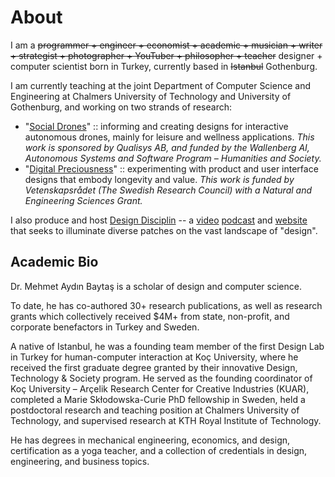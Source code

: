 # About

I am a ~~programmer + engineer + economist + academic + musician + writer + strategist + photographer + YouTuber + philosopher + teacher~~ designer + computer scientist born in Turkey, currently based in ~~Istanbul~~ Gothenburg.

I am currently teaching at the joint Department of Computer Science and Engineering at Chalmers University of Technology and University of Gothenburg, and working on two strands of research:

- "[Social Drones](https://www.baytas.net/research/socialdrones/)" :: informing and creating designs for interactive autonomous drones, mainly for leisure and wellness applications. *This work is sponsored by Qualisys AB, and funded by the Wallenberg AI, Autonomous Systems and Software Program – Humanities and Society.*
- "[Digital Preciousness](https://www.baytas.net/research/digitalpreciousness/)" :: experimenting with product and user interface designs that embody longevity and value. *This work is funded by Vetenskapsrådet (The Swedish Research Council) with a Natural and Engineering Sciences Grant.*

I also produce and host [Design Disciplin](https://www.designdisciplin.com/) -- a [video](https://www.youtube.com/designdisciplin) [podcast](https://podcast.designdisciplin.com/) and [website]((https://www.designdisciplin.com/)) that seeks to illuminate diverse patches on the vast landscape of "design".
  

## Academic Bio

Dr. Mehmet Aydın Baytaş is a scholar of design and computer science.

To date, he has co-authored 30+ research publications, as well as research grants which collectively received $4M+ from state, non-profit, and corporate benefactors in Turkey and Sweden.

A native of Istanbul, he was a founding team member of the first Design Lab in Turkey for human-computer interaction at Koç University, where he received the first graduate degree granted by their innovative Design, Technology & Society program. He served as the founding coordinator of Koç University – Arçelik Research Center for Creative Industries (KUAR), completed a Marie Skłodowska-Curie PhD fellowship in Sweden, held a postdoctoral research and teaching position at Chalmers University of Technology, and supervised research at KTH Royal Institute of Technology.

He has degrees in mechanical engineering, economics, and design, certification as a yoga teacher, and a collection of credentials in design, engineering, and business topics.
